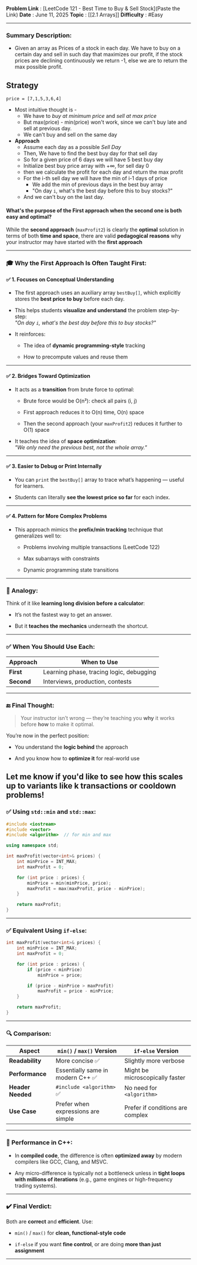 **Problem Link** : [LeetCode 121 - Best Time to Buy & Sell Stock](Paste the Link)
**Date** : June 11, 2025
**Topic** : [[2.1 Arrays]]
**Difficulty** : #Easy

---
### Summary Description: 
- Given an array as Prices of a stock in each day. We have to buy on a certain day and sell in such day that maximizes our profit, if the stock prices are declining continuously we return -1, else we are to return the max possible profit. 

## Strategy
```
price = [7,1,5,3,6,4] 
```
- Most intuitive thought is - 
	- We have to *buy at minimum price* and *sell at max price*
	- But max(price) - min(price) won't work, since we can't buy late and sell at previous day.
	- We can't buy and sell on the same day
- **Approach**
	- Assume each day as a possible *Sell Day*
	- Then, We have to find the best buy day for that sell day
	-  So for a given price of 6 days we will have 5 best buy day
	- Initialize best buy price array with $+\infty$, for sell day 0 	
	- then we calculate the profit for each day and return the max profit
	- For the i-th sell day we will have the min of i-1 days of price
		- We add the min of previous days in the best buy array
		- "On day `i`, what's the best day before this to buy stocks?"
	- And we can't buy on the last day. 


#### What's the purpose of the First approach when the second one is both easy and optimal?

While the **second approach** (`maxProfit2`) is clearly the **optimal** solution in terms of both **time and space**, there are valid **pedagogical reasons** why your instructor may have started with the **first approach**

---

### 🎓 Why the First Approach Is Often Taught First:

#### ✅ 1. **Focuses on Conceptual Understanding**

- The first approach uses an auxiliary array `bestBuy[]`, which explicitly stores the **best price to buy** before each day.
    
- This helps students **visualize and understand** the problem step-by-step:  
    _"On day `i`, what's the best day before this to buy stocks?"_
    
- It reinforces:
    
    - The idea of **dynamic programming-style** tracking
        
    - How to precompute values and reuse them
        

---

#### ✅ 2. **Bridges Toward Optimization**

- It acts as a **transition** from brute force to optimal:
    
    - Brute force would be O(n²): check all pairs (i, j)
        
    - First approach reduces it to O(n) time, O(n) space
        
    - Then the second approach (your `maxProfit2`) reduces it further to O(1) space
        
- It teaches the idea of **space optimization**:  
    _"We only need the previous best, not the whole array."_
    

---

#### ✅ 3. **Easier to Debug or Print Internally**

- You can `print` the `bestBuy[]` array to trace what’s happening — useful for learners.
    
- Students can literally **see the lowest price so far** for each index.
    

---

#### ✅ 4. **Pattern for More Complex Problems**

- This approach mimics the **prefix/min tracking** technique that generalizes well to:
    
    - Problems involving multiple transactions (LeetCode 122)
        
    - Max subarrays with constraints
        
    - Dynamic programming state transitions
        

---

### 🧠 Analogy:

Think of it like **learning long division before a calculator**:

- It’s not the fastest way to get an answer.
    
- But it **teaches the mechanics** underneath the shortcut.
    

---

### ✅ When You Should Use Each:

|Approach|When to Use|
|---|---|
|**First**|Learning phase, tracing logic, debugging|
|**Second**|Interviews, production, contests|

---

### 🔚 Final Thought:

> Your instructor isn’t wrong — they’re teaching you **why** it works before **how** to make it optimal.

You’re now in the perfect position:

- You understand the **logic behind** the approach
    
- And you know how to **optimize it** for real-world use
    

Let me know if you'd like to see how this scales up to variants like **k transactions** or **cooldown problems**!
---

### ✅ Using `std::min` and `std::max`:

```cpp
#include <iostream>
#include <vector>
#include <algorithm>  // for min and max

using namespace std;

int maxProfit(vector<int>& prices) {
    int minPrice = INT_MAX;
    int maxProfit = 0;

    for (int price : prices) {
        minPrice = min(minPrice, price);
        maxProfit = max(maxProfit, price - minPrice);
    }

    return maxProfit;
}
```

---

### ✅ Equivalent Using `if-else`:

```cpp
int maxProfit(vector<int>& prices) {
    int minPrice = INT_MAX;
    int maxProfit = 0;

    for (int price : prices) {
        if (price < minPrice)
            minPrice = price;

        if (price - minPrice > maxProfit)
            maxProfit = price - minPrice;
    }

    return maxProfit;
}
```

---

### 🔍 Comparison:

|Aspect|`min()` / `max()` Version|`if-else` Version|
|---|---|---|
|**Readability**|More concise ✅|Slightly more verbose|
|**Performance**|Essentially same in modern C++ ✅|Might be microscopically faster|
|**Header Needed**|`#include <algorithm>` ✅|No need for `<algorithm>`|
|**Use Case**|Prefer when expressions are simple|Prefer if conditions are complex|

---

### 🧠 Performance in C++:

- In **compiled code**, the difference is often **optimized away** by modern compilers like GCC, Clang, and MSVC.
    
- Any micro-difference is typically not a bottleneck unless in **tight loops with millions of iterations** (e.g., game engines or high-frequency trading systems).

---

### ✔️ Final Verdict:

Both are **correct** and **efficient**. Use:

- `min()` / `max()` for **clean, functional-style code**
    
- `if-else` if you want **fine control**, or are doing **more than just assignment**
---